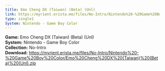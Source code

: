 ```yaml
---
title: Emo Cheng DX (Taiwan) (Beta) (Unl)
link: https://myrient.erista.me/files/No-Intro/Nintendo%20-%20Game%20Boy%20Color/Emo%20Cheng%20DX%20(Taiwan)%20(Beta)%20(Unl).zip
type: single1
System: Nintendo - Game Boy Color
---
```

<b>Game:</b> Emo Cheng DX (Taiwan) (Beta) (Unl)<br>
<b>System:</b> Nintendo - Game Boy Color<br>
<b>Collection:</b> No-Intro<br>
<b>Download:</b> https://myrient.erista.me/files/No-Intro/Nintendo%20-%20Game%20Boy%20Color/Emo%20Cheng%20DX%20(Taiwan)%20(Beta)%20(Unl).zip